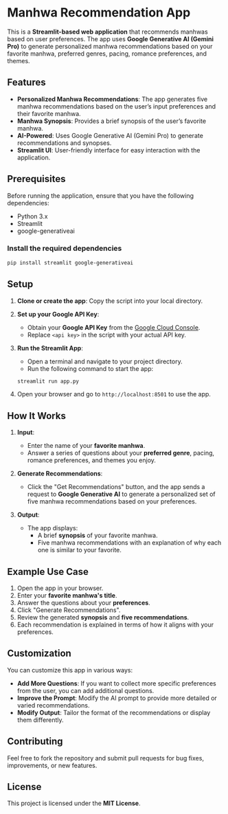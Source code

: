 # Manhwa Recommendation App

This is a **Streamlit-based web application** that recommends manhwas based on user preferences. The app uses **Google Generative AI (Gemini Pro)** to generate personalized manhwa recommendations based on your favorite manhwa, preferred genres, pacing, romance preferences, and themes.

## Features

- **Personalized Manhwa Recommendations**: The app generates five manhwa recommendations based on the user’s input preferences and their favorite manhwa.
- **Manhwa Synopsis**: Provides a brief synopsis of the user’s favorite manhwa.
- **AI-Powered**: Uses Google Generative AI (Gemini Pro) to generate recommendations and synopses.
- **Streamlit UI**: User-friendly interface for easy interaction with the application.

## Prerequisites

Before running the application, ensure that you have the following dependencies:

- Python 3.x
- Streamlit
- google-generativeai

### Install the required dependencies

```bash
pip install streamlit google-generativeai
```

## Setup

1. **Clone or create the app**: Copy the script into your local directory.
2. **Set up your Google API Key**:
   - Obtain your **Google API Key** from the [Google Cloud Console](https://console.cloud.google.com/).
   - Replace `<api key>` in the script with your actual API key.
3. **Run the Streamlit App**:
   - Open a terminal and navigate to your project directory.
   - Run the following command to start the app:

   ```bash
   streamlit run app.py
   ```

4. Open your browser and go to `http://localhost:8501` to use the app.

## How It Works

1. **Input**:
   - Enter the name of your **favorite manhwa**.
   - Answer a series of questions about your **preferred genre**, pacing, romance preferences, and themes you enjoy.

2. **Generate Recommendations**:
   - Click the "Get Recommendations" button, and the app sends a request to **Google Generative AI** to generate a personalized set of five manhwa recommendations based on your preferences.

3. **Output**:
   - The app displays:
     - A brief **synopsis** of your favorite manhwa.
     - Five manhwa recommendations with an explanation of why each one is similar to your favorite.

## Example Use Case

1. Open the app in your browser.
2. Enter your **favorite manhwa's title**.
3. Answer the questions about your **preferences**.
4. Click "Generate Recommendations".
5. Review the generated **synopsis** and **five recommendations**.
6. Each recommendation is explained in terms of how it aligns with your preferences.

## Customization

You can customize this app in various ways:
- **Add More Questions**: If you want to collect more specific preferences from the user, you can add additional questions.
- **Improve the Prompt**: Modify the AI prompt to provide more detailed or varied recommendations.
- **Modify Output**: Tailor the format of the recommendations or display them differently.

## Contributing

Feel free to fork the repository and submit pull requests for bug fixes, improvements, or new features.

## License

This project is licensed under the **MIT License**.
